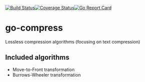 [![Build Status](https://travis-ci.org/mattcunningham/go-compress.svg?branch=master)](https://travis-ci.org/mattcunningham/go-compress)[![Coverage Status](https://coveralls.io/repos/github/mattcunningham/go-compress/badge.svg?branch=master)](https://coveralls.io/github/mattcunningham/go-compress?branch=master)[![Go Report Card](https://goreportcard.com/badge/github.com/mattcunningham/go-compress)](https://goreportcard.com/report/github.com/mattcunningham/go-compress)

# go-compress
Lossless compression algorithms (focusing on text compression)

## Included algorithms
* Move-to-Front transformation
* Burrows-Wheeler transformation
